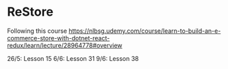 # ReStore
Following this course
https://nlbsg.udemy.com/course/learn-to-build-an-e-commerce-store-with-dotnet-react-redux/learn/lecture/28964778#overview

26/5: Lesson 15
6/6: Lesson 31
9/6: Lesson 38
